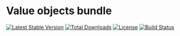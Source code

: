 # Value objects bundle

[![Latest Stable Version](https://poser.pugx.org/marvin255/value-object-bundle/v)](https://packagist.org/packages/marvin255/value-object-bundle)
[![Total Downloads](https://poser.pugx.org/marvin255/value-object-bundle/downloads)](https://packagist.org/packages/marvin255/value-object-bundle)
[![License](https://poser.pugx.org/marvin255/value-object-bundle/license)](https://packagist.org/packages/marvin255/value-object-bundle)
[![Build Status](https://github.com/marvin255/value-object-bundle/workflows/marvin255_value_object_bundle/badge.svg)](https://github.com/marvin255/value-object-bundle/actions?query=workflow%3A%22marvin255_value_object_bundle%22)